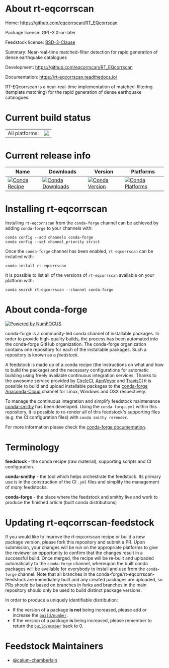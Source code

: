 About rt-eqcorrscan
===================

Home: https://github.com/eqcorrscan/RT_EQcorrscan

Package license: GPL-3.0-or-later

Feedstock license: [BSD-3-Clause](https://github.com/conda-forge/rt-eqcorrscan-feedstock/blob/master/LICENSE.txt)

Summary: Near-real-time matched-filter detection for rapid generation of dense earthquake catalogues

Development: https://github.com/eqcorrscan/RT_EQcorrscan

Documentation: https://rt-eqcorrscan.readthedocs.io/

RT-EQcorrscan is a near-real-time implementation of matched-filtering
(template matching) for the rapid generation of dense earthquake catalogues.


Current build status
====================


<table><tr><td>All platforms:</td>
    <td>
      <a href="https://dev.azure.com/conda-forge/feedstock-builds/_build/latest?definitionId=10280&branchName=master">
        <img src="https://dev.azure.com/conda-forge/feedstock-builds/_apis/build/status/rt-eqcorrscan-feedstock?branchName=master">
      </a>
    </td>
  </tr>
</table>

Current release info
====================

| Name | Downloads | Version | Platforms |
| --- | --- | --- | --- |
| [![Conda Recipe](https://img.shields.io/badge/recipe-rt--eqcorrscan-green.svg)](https://anaconda.org/conda-forge/rt-eqcorrscan) | [![Conda Downloads](https://img.shields.io/conda/dn/conda-forge/rt-eqcorrscan.svg)](https://anaconda.org/conda-forge/rt-eqcorrscan) | [![Conda Version](https://img.shields.io/conda/vn/conda-forge/rt-eqcorrscan.svg)](https://anaconda.org/conda-forge/rt-eqcorrscan) | [![Conda Platforms](https://img.shields.io/conda/pn/conda-forge/rt-eqcorrscan.svg)](https://anaconda.org/conda-forge/rt-eqcorrscan) |

Installing rt-eqcorrscan
========================

Installing `rt-eqcorrscan` from the `conda-forge` channel can be achieved by adding `conda-forge` to your channels with:

```
conda config --add channels conda-forge
conda config --set channel_priority strict
```

Once the `conda-forge` channel has been enabled, `rt-eqcorrscan` can be installed with:

```
conda install rt-eqcorrscan
```

It is possible to list all of the versions of `rt-eqcorrscan` available on your platform with:

```
conda search rt-eqcorrscan --channel conda-forge
```


About conda-forge
=================

[![Powered by NumFOCUS](https://img.shields.io/badge/powered%20by-NumFOCUS-orange.svg?style=flat&colorA=E1523D&colorB=007D8A)](http://numfocus.org)

conda-forge is a community-led conda channel of installable packages.
In order to provide high-quality builds, the process has been automated into the
conda-forge GitHub organization. The conda-forge organization contains one repository
for each of the installable packages. Such a repository is known as a *feedstock*.

A feedstock is made up of a conda recipe (the instructions on what and how to build
the package) and the necessary configurations for automatic building using freely
available continuous integration services. Thanks to the awesome service provided by
[CircleCI](https://circleci.com/), [AppVeyor](https://www.appveyor.com/)
and [TravisCI](https://travis-ci.com/) it is possible to build and upload installable
packages to the [conda-forge](https://anaconda.org/conda-forge)
[Anaconda-Cloud](https://anaconda.org/) channel for Linux, Windows and OSX respectively.

To manage the continuous integration and simplify feedstock maintenance
[conda-smithy](https://github.com/conda-forge/conda-smithy) has been developed.
Using the ``conda-forge.yml`` within this repository, it is possible to re-render all of
this feedstock's supporting files (e.g. the CI configuration files) with ``conda smithy rerender``.

For more information please check the [conda-forge documentation](https://conda-forge.org/docs/).

Terminology
===========

**feedstock** - the conda recipe (raw material), supporting scripts and CI configuration.

**conda-smithy** - the tool which helps orchestrate the feedstock.
                   Its primary use is in the construction of the CI ``.yml`` files
                   and simplify the management of *many* feedstocks.

**conda-forge** - the place where the feedstock and smithy live and work to
                  produce the finished article (built conda distributions)


Updating rt-eqcorrscan-feedstock
================================

If you would like to improve the rt-eqcorrscan recipe or build a new
package version, please fork this repository and submit a PR. Upon submission,
your changes will be run on the appropriate platforms to give the reviewer an
opportunity to confirm that the changes result in a successful build. Once
merged, the recipe will be re-built and uploaded automatically to the
`conda-forge` channel, whereupon the built conda packages will be available for
everybody to install and use from the `conda-forge` channel.
Note that all branches in the conda-forge/rt-eqcorrscan-feedstock are
immediately built and any created packages are uploaded, so PRs should be based
on branches in forks and branches in the main repository should only be used to
build distinct package versions.

In order to produce a uniquely identifiable distribution:
 * If the version of a package **is not** being increased, please add or increase
   the [``build/number``](https://docs.conda.io/projects/conda-build/en/latest/resources/define-metadata.html#build-number-and-string).
 * If the version of a package **is** being increased, please remember to return
   the [``build/number``](https://docs.conda.io/projects/conda-build/en/latest/resources/define-metadata.html#build-number-and-string)
   back to 0.

Feedstock Maintainers
=====================

* [@calum-chamberlain](https://github.com/calum-chamberlain/)

